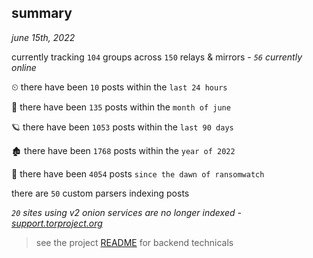 
## summary
_june 15th, 2022_

currently tracking `104` groups across `150` relays & mirrors - _`56` currently online_

⏲ there have been `10` posts within the `last 24 hours`

🦈 there have been `135` posts within the `month of june`

🪐 there have been `1053` posts within the `last 90 days`

🏚 there have been `1768` posts within the `year of 2022`

🦕 there have been `4054` posts `since the dawn of ransomwatch`

there are `50` custom parsers indexing posts

_`20` sites using v2 onion services are no longer indexed - [support.torproject.org](https://support.torproject.org/onionservices/v2-deprecation/)_

> see the project [README](https://github.com/joshhighet/ransomwatch#ransomwatch--) for backend technicals
